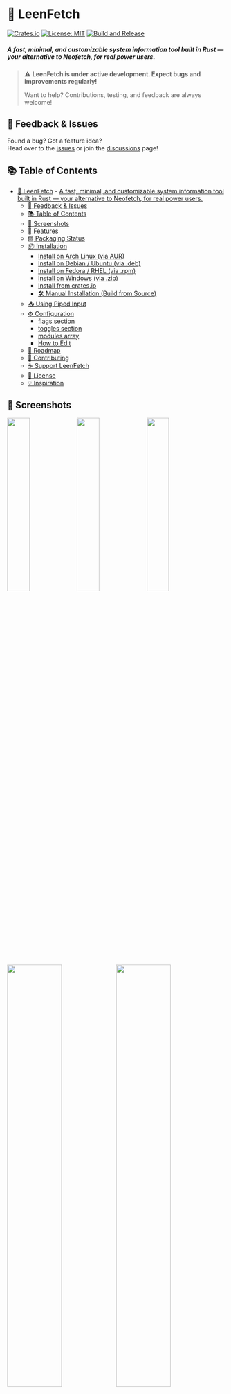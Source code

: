 # 🧠 LeenFetch

[![Crates.io](https://img.shields.io/crates/v/leenfetch)](https://crates.io/crates/leenfetch)
[![License: MIT](https://img.shields.io/badge/License-MIT-blue.svg)](LICENSE)
[![Build and Release](https://github.com/drunkleen/leenfetch/actions/workflows/release.yml/badge.svg)](https://github.com/drunkleen/leenfetch/actions/workflows/release.yml)



<!-- > 🌐 Available in: [English](#) | [فارسی](./readme/README-fa.md) | [Русский](./readme/README-ru.md) | [中文](./readme/README-zh.md)
**** -->


##### A fast, minimal, and customizable system information tool built in Rust — your alternative to Neofetch, for real power users.


> ⚠️ **LeenFetch is under active development. Expect bugs and improvements regularly!**
>
> Want to help? Contributions, testing, and feedback are always welcome!



## 💬 Feedback & Issues

Found a bug? Got a feature idea?  
Head over to the [issues](https://github.com/drunkleen/leenfetch/issues) or join the [discussions](https://github.com/drunkleen/leenfetch/discussions) page!


## 📚 Table of Contents

- [🧠 LeenFetch](#-leenfetch)
        - [A fast, minimal, and customizable system information tool built in Rust — your alternative to Neofetch, for real power users.](#a-fast-minimal-and-customizable-system-information-tool-built-in-rust--your-alternative-to-neofetch-for-real-power-users)
  - [💬 Feedback \& Issues](#-feedback--issues)
  - [📚 Table of Contents](#-table-of-contents)
  - [📸 Screenshots](#-screenshots)
  - [🚀 Features](#-features)
  - [▨ Packaging Status](#-packaging-status)
  - [📦 Installation](#-installation)
    - [Install on Arch Linux (via AUR)](#install-on-arch-linux-via-aur)
    - [Install on Debian / Ubuntu (via .deb)](#install-on-debian--ubuntu-via-deb)
    - [Install on Fedora / RHEL (via .rpm)](#install-on-fedora--rhel-via-rpm)
    - [Install on Windows (via .zip)](#install-on-windows-via-zip)
    - [Install from crates.io](#install-from-cratesio)
    - [🛠️ Manual Installation (Build from Source)](#️-manual-installation-build-from-source)
  - [📥 Using Piped Input](#-using-piped-input)
  - [⚙️ Configuration](#️-configuration)
    - [flags section](#flags-section)
    - [toggles section](#toggles-section)
    - [modules array](#modules-array)
    - [How to Edit](#how-to-edit)
  - [🎯 Roadmap](#-roadmap)
  - [🤝 Contributing](#-contributing)
  - [☕ Support LeenFetch](#-support-leenfetch)
  - [📄 License](#-license)
  - [💡 Inspiration](#-inspiration)


## 📸 Screenshots

<img src="./assets/TokyoNight.png" width="32%" /><img src="./assets/SandStorm.png" width="32%" /><img src="./assets/Aura.png" width="32%" />

<img src="./assets/debian.jpg" width="50%" /><img src="./assets/windows.jpg" width="50%" />
<!-- <img src="./assets/ubuntu.jpg" width="50%" /><img src="./assets/windows10.jpg" width="50%" /> -->
<img src="./assets/cowsay.jpg" width="50%" /><img src="./assets/custom.jpg" width="50%" />


## 🚀 Features

- ⚡ Blazing fast startup thanks to Rust
- 🎨 Customizable output layout with colorized terminal output
- 🧩 Modular design — enable or disable components via config
- 💾 Smart defaults but easily extendable
- 📦 Detects installed packages, shell, GPU, DE/WM, and more
- 🖼️ Custom ASCII art support and override via config
- 🎨 Supports theme-based color profiles (`ascii_colors=distro`, etc.)
- 🔌 Simple config files: `~/.config/leenfetch/*`
- 🧵 Accepts piped ASCII input — use `fortune | cowsay | leenfetch` for dynamic text logos


## ▨ Packaging Status

[![Repository status](https://repology.org/badge/vertical-allrepos/leenfetch.svg)](https://repology.org/project/leenfetch/versions)


## 📦 Installation


### Install on Arch Linux (via AUR)

If you're on Arch Linux or an Arch-based distribution (like Manjaro), you can install LeenFetch from the AUR using an AUR helper like [`yay`](https://github.com/Jguer/yay):

```bash
yay -S leenfetch
```
or

```bash
git clone https://aur.archlinux.org/leenfetch.git
cd leenfetch
makepkg -si
```



### Install on Debian / Ubuntu (via .deb)

If you're on Debian, Ubuntu, or a Debian-based distribution, you can download and install the `.deb` package from the [GitHub Releases](https://github.com/drunkleen/leenfetch/releases):

- AMD64 (x86_64)
```bash
wget https://github.com/drunkleen/leenfetch/releases/download/v0.2.1/leenfetch-v0.2.1-debian-x86_64.deb
sudo dpkg -i leenfetch-*.deb
```


- AArch64 (ARM64)
```bash
wget https://github.com/drunkleen/leenfetch/releases/download/v0.2.1/leenfetch-v0.2.1-debian-aarch64.deb
sudo dpkg -i leenfetch-*.deb
```

---

### Install on Fedora / RHEL (via .rpm)

If you're using Fedora, RHEL, or another RPM-based distro, you can install LeenFetch using the `.rpm` file from [GitHub Releases](https://github.com/drunkleen/leenfetch/releases):

- AMD64 (x86_64)
```bash
wget https://github.com/drunkleen/leenfetch/releases/download/v0.2.1/leenfetch-v0.2.1-REHL-x86_64.rpm
sudo rpm -i leenfetch-*.rpm
```

---

### Install on Windows (via .zip)

If you're on Windows, download the latest `.zip` from the [GitHub Releases](https://github.com/drunkleen/leenfetch/releases):

powershell:

- AMD64 (x86_64)
```powershell
Invoke-WebRequest -Uri "https://github.com/drunkleen/leenfetch/releases/download/v0.2.1/leenfetch-v0.2.1-windows-x86_64.zip" -OutFile "leenfetch-win.zip"
Expand-Archive .\leenfetch-win.zip -DestinationPath .

.\leenfetch-v0.2.1-windows-x86_64.exe
```

> Make sure you're in the same directory as `leenfetch.exe` when running the command.

---

### Install from crates.io

Make sure you have [Rust & Cargo](https://rustup.rs/) installed:

```bash
cargo install leenfetch
````

After that, just run:

```bash
leenfetch
```

If you hit issues with `PATH`, try adding `~/.cargo/bin` to your shell:

```bash
export PATH="$HOME/.cargo/bin:$PATH"
```

---

### 🛠️ Manual Installation (Build from Source)

```bash
git clone https://github.com/drunkleen/leenfetch.git
cd leenfetch
cargo build --release
```

Add to PATH:

```bash
cp target/release/leenfetch ~/.local/bin/
```

Then run:

```bash
leenfetch
```

---

## 📥 Using Piped Input

LeenFetch can accept piped input to use as the ASCII logo.

This allows you to create dynamic, fun logos on the fly using other command-line tools.

**Examples:**

```bash
echo "Rustacean" | leenfetch
```

```bash
fortune | cowsay | leenfetch
```

LeenFetch will detect piped input via `stdin` and render the ASCII art above your system information.

If no piped input is provided, it will fall back to your configured or auto-detected ASCII art.


---

## ⚙️ Configuration

On first run, LeenFetch writes a single `config.jsonc` file to your configuration directory:

```bash
# Linux
~/.config/leenfetch/config.jsonc

# Windows
C:\Users\<username>\AppData\Roaming\leenfetch\config.jsonc
```

The file uses JSON with comments (JSONC), so you can keep inline explanations next to your settings. It combines the previous trio of files into three sections:

- `flags` — Controls display and formatting options for each block.
- `toggles` — Controls which information blocks are shown or hidden.
- `modules` — Controls the order, headings, and custom rows in the output.

### flags section

The `flags` object lets you fine-tune how each block of information is displayed. Pick ASCII art, choose units, and decide how detailed each line should be.

> If input is piped into `leenfetch`, the ASCII logo from `ascii_distro` or `custom_ascii_path` is ignored and the piped content is used instead.

```jsonc
{
  "flags": {
    // Select which distribution's ASCII art to display at the top.
    "ascii_distro": "auto",
    // How to show battery info: "off", "bar", "infobar", or "barinfo".
    "battery_display": "barinfo",
    // Include shell version in the output.
    "shell_version": true
  }
}
```

### toggles section

The `toggles` object controls which blocks of information are shown in the output. Set each option to `true` to show that block, or `false` to hide it.

```jsonc
{
  "toggles": {
    "show_titles": true,
    "show_gpu": true,
    "show_song": false
  }
}
```

### modules array

The `modules` array controls the rendering order. Entries can be a literal string (use `"break"` for a blank line) or an object describing a module. Objects accept a `type` (matching LeenFetch modules) and optional properties like `key` for the label or `format` for custom text.

```jsonc
{
  "modules": [
    "break",
    { "type": "custom", "format": "== System ==" },
    { "type": "titles", "key": "User" },
    { "type": "distro", "key": "Distro" },
    { "type": "cpu", "key": "CPU" },
    { "type": "memory", "key": "Memory" },
    { "type": "colors", "key": "" }
  ]
}
```

Rearrange, duplicate, or remove entries to customize your output. Insert `"break"` wherever you want an empty spacer line.

---

### How to Edit

- Open `config.jsonc` in your favorite text editor.
- Read the inline comments for a full explanation of every option.
- Change values as you like, save, and re-run `leenfetch` to see your changes.

For advanced details, see the comments in `config.jsonc` or check the [wiki](https://github.com/drunkleen/leenfetch/wiki) (if available).

## 🎯 Roadmap

| Feature                     | Status        |
| --------------------------- | ------------- |
| Base module system          | ✅ Done       |
| Config file loader          | ✅ Done       |
| Custom layout tags          | ✅ Done       |
| GPU/CPU/Mem/DE/WM detection | ✅ Done       |
| Linux support               | ✅ Done       |
| Windows support             | ✅ Done       |
| CLI override options        | 🔁 Basic      |
| ASCII art & theming         | 🔁 Basic      |
| Multi-Threading             | 🔄 Planned    |
| macOS support               | 🔄 Planned    |
| OpenBSD support             | 🔄 Planned    |
| Plugin/module system        | ❓ Maybe      |
| Fetch info over SSH         | ❓ Maybe      |

---

## 🤝 Contributing

1. Fork the repo
2. Create your branch (`git checkout -b feature/my-feature`)
3. Commit your changes (`git commit -m 'feat: add my feature'`)
4. Push to the branch (`git push origin feature/my-feature`)
5. Create a Pull Request

We welcome clean PRs and documented modules! ✨

---

## ☕ Support LeenFetch

If you have found LeenFetch valuable and would like to contribute to its ongoing development, your support is greatly
appreciated. You can show your appreciation by making a donation
through [PayPal](https://www.paypal.com/paypalme/RDarvishifar) or any of the following cryptocurrency networks:

- **Bitcoin (BTC):** `bc1qsmvxpn79g6wkel3w67k37r9nvzm5jnggeltxl6`
- **ETH/BNB/MATIC (ERC20, BEP20):** `0x8613aD01910d17Bc922D95cf16Dc233B92cd32d6`
- **USDT/TRON (TRC20):** `TGNru3vuDfPh5zBJ31DKzcVVvFgfMK9J48`
- **Dogecoin (DOGE):** `D8U25FjxdxdQ7pEH37cMSw8HXBdY1qZ7n3`

Your generous contribution ensures the continued improvement and maintenance of LeenFetch. ❤️

Thank you for supporting the project! 🙏

---

## 📄 License

[MIT](./LICENSE) License © [DrunkLeen](https://github.com/drunkleen)

---

## 💡 Inspiration

* [Neofetch](https://github.com/dylanaraps/neofetch)
* [Fastfetch](https://github.com/fastfetch-cli/fastfetch)
* [Rust](https://www.rust-lang.org/) — the foundation of LeenFetch
